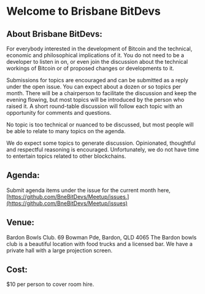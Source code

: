# Welcome to Brisbane BitDevs

## About Brisbane BitDevs:
For everybody interested in the development of Bitcoin and the technical, economic and philosophical implications of it. You do not need to be a developer to listen in on, or even join the discussion about the technical workings of Bitcoin or of proposed changes or developments to it.

Submissions for topics are encouraged and can be submitted as a reply under the open issue. You can expect about a dozen or so topics per month. There will be a chairperson to facilitate the discussion and keep the evening flowing, but most topics will be introduced by the person who raised it. A short round-table discussion will follow each topic with an opportunity for comments and questions.

No topic is too technical or nuanced to be discussed, but most people will be able to relate to many topics on the agenda.

We do expect some topics to generate discussion. Opinionated, thoughtful and respectful reasoning is encouraged. Unfortunately, we do not have time to entertain topics related to other blockchains.

## Agenda:
Submit agenda items under the issue for the current month here, [https://github.com/BneBitDevs/Meetup/issues.](https://github.com/BneBitDevs/Meetup/issues) 

## Venue:
Bardon Bowls Club. 69 Bowman Pde, Bardon, QLD 4065
The Bardon bowls club is a beautiful location with food trucks and a licensed bar. We have a private hall with a large projection screen.

## Cost:
$10 per person to cover room hire.
